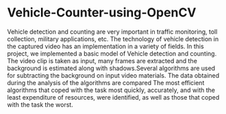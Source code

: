 # Vehicle-Counter-using-OpenCV
Vehicle detection and counting are very important in traffic monitoring, toll collection, military applications, etc. The technology of vehicle detection in the captured video has an implementation in a variety of fields. In this project, we implemented a basic model of Vehicle detection and counting. The video clip is taken as input, many frames are extracted and the background is estimated along with shadows.Several algorithms are used for subtracting the background on input video materials. The data obtained during the analysis of the algorithms are compared The most efficient algorithms that coped with the task most quickly, accurately, and with the least expenditure of resources, were identified, as well as those that coped with the task the worst.
